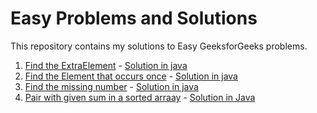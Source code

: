 # Easy Problems and Solutions

This repository contains my solutions to Easy GeeksforGeeks problems.

1. [Find the ExtraElement](https://www.geeksforgeeks.org/problems/index-of-an-extra-element/1?page=1&difficulty=Easy&status=solved&sortBy=difficulty) - [Solution in java](https://github.com/MONISH2502/GeeksforGeeks-problems/tree/main/Easy%20Problems/ExtraElement.java)  
2. [Find the Element that occurs once](https://www.geeksforgeeks.org/problems/find-the-element-that-appears-once-in-sorted-array0624/1?page=13&status=unsolved&sortBy=submissions) - [Solution in java](https://github.com/MONISH2502/GeeksforGeeks-problems/tree/main/Easy%20Problems/SortedOnce.java)
3. [Find the missing number](https://www.geeksforgeeks.org/problems/missing-number-in-array1416/1?page=1&status=solved&sortBy=submissions) - [Solution in java](https://github.com/MONISH2502/GeeksforGeeks-problems/tree/main/Easy%20Problems/MissingNumber.java)
4. [Pair with given sum in a sorted arraay](https://www.geeksforgeeks.org/problems/pair-with-given-sum-in-a-sorted-array4940/1) - [Solution in Java](https://github.com/MONISH2502/GeeksforGeeks-problems/blob/main/Easy%20Problems/PairSum.java)

